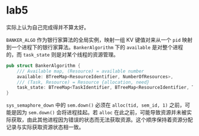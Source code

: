 # lab5

实际上认为自己完成得并不算太好。

`BANKER_ALGO` 作为银行家算法的全局实例，映射一组 KV 键值对来从一个 `pid` 映射到一个进程下的银行家算法。`BankerAlgorithm` 下的 `available` 是对整个进程的，而 `task_state` 则是对某个线程的资源管理。

```rust
pub struct BankerAlgorithm {
    /// Available map, (Resource) = available number
    available: BTreeMap<ResourceIdentifier, NumberOfResources>,
    /// (Task, Resource) = Resource {allocation, need}
    task_state: BTreeMap<TaskIdentifier, BTreeMap<ResourceIdentifier, TaskResourceState>>,
}
```

`sys_semaphore_down` 中的 `sem.down()` 必须在 `alloc(tid, sem_id, 1)` 之前，可能是因为 `sem.down()` 会将进程挂起。若 `alloc` 在此之前，可能导致资源并未被实际获取，由此其他进程因为错误的状态而无法获取资源。这个顺序保持着资源分配记录与实际获取资源状态相一致。